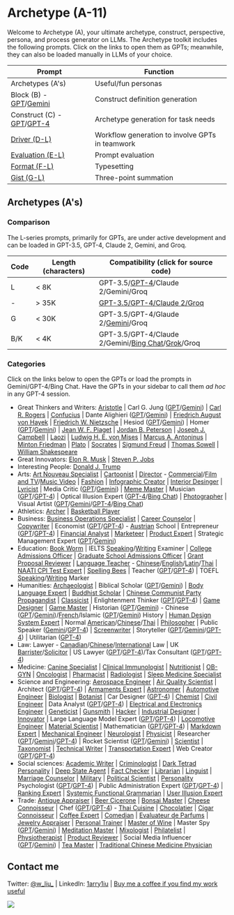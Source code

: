 # Archetype (A-11)

Welcome to Archetype (A), your ultimate archetype, construct, perspective, persona, and process generator on LLMs. The Archetype toolkit includes the following prompts. Click on the links to open them as GPTs; meanwhile, they can also be loaded manually in LLMs of your choice.

| Prompt | Function |
|---|---|
| Archetypes (A's) | Useful/fun personas |
| Block (B) - [GPT](https://chat.openai.com/g/g-pbGPf7Dfa-block-b)/[Gemini](https://g.co/gemini/share/11d5d0bfaea8) | Construct definition generation | 
| Construct (C) - [GPT](https://chat.openai.com/g/g-ZR3w4e0RR-construct-c)/[GPT-4](https://chat.openai.com/share/74206dc9-50ce-4716-99dc-04015d102b34) | Archetype generation for task needs | 
| [Driver (D-L)](https://chat.openai.com/g/g-WbRnrrmS4-driver-d) | Workflow generation to involve GPTs in teamwork | 
| [Evaluation (E-L)](https://chat.openai.com/g/g-H0aFXvyY8-evaluation-e) | Prompt evaluation | 
| [Format (F-L)](https://chat.openai.com/g/g-Phys06myK-format-f) | Typesetting |
| [Gist (G-L)](https://chat.openai.com/g/g-9xUwQl1C2-gist-g) | Three-point summation | 

## Archetypes (A's)

### Comparison 

The L-series prompts, primarily for GPTs, are under active development and can be loaded in GPT-3.5, GPT-4, Claude 2, Gemini, and Groq. 

| Code | Length (characters) | Compatibility (click for source code) |
|---|---|---|
| L | < 8K | GPT-3.5/[GPT-4](https://github.com/1arry1iu/archetype/tree/main/GPTs)/Claude 2/Gemini/Groq |
| - | > 35K | [GPT-3.5/GPT-4/Claude 2/Groq](https://github.com/1arry1iu/archetype/tree/main/Archetypes) |
| G | < 30K | GPT-3.5/GPT-4/Glaude 2/[Gemini](https://github.com/1arry1iu/archetype/tree/main/LLMs/Gemeni)/Groq |
| B/K | < 4K | GPT-3.5/GPT-4/Claude 2/Gemini/[Bing Chat](https://github.com/1arry1iu/archetype/tree/main/LLMs/Bing%20Chat)/[Grok](https://github.com/1arry1iu/archetype/tree/main/LLMs/Grok)/Groq |

### Categories

Click on the links below to open the GPTs or load the prompts in Gemini/GPT-4/Bing Chat. Have the GPTs in your sidebar to call them *ad hoc* in any GPT-4 session.  

- Great Thinkers and Writers: [Aristotle](https://chat.openai.com/g/g-PNdO9Imsp-aristotle-ato) | Carl G. Jung ([GPT](https://chat.openai.com/g/g-S6aMsDoYi-carl-g-jung-cgj)/[Gemini](https://g.co/gemini/share/bfd3deb12f4e)) | [Carl R. Rogers](https://chat.openai.com/g/g-kyWvywGtY-carl-r-rogers-crr) | [Confucius](https://chat.openai.com/g/g-3UugZT0i1-confucius-cfc) | Dante Alighieri ([GPT](https://chat.openai.com/g/g-KQv0k7QCf-dante-alighieri-da)/[Gemini](https://g.co/gemini/share/ebd94dda4aeb)) | [Friedrich August von Hayek](https://chat.openai.com/g/g-5DJVaTGc0-friedrich-august-von-hayek-fah) | [Friedrich W. Nietzsche](https://chat.openai.com/g/g-CSPerSFnb-friedrich-w-nietzsche-fwn) | Hesiod ([GPT](https://chat.openai.com/g/g-aTYQfkm6x-hesiod-hsd)/[Gemini](https://g.co/gemini/share/3e4de5dd31b8)) | Homer ([GPT](https://chat.openai.com/g/g-CappyVZCJ-homer-hmr)/[Gemini](https://g.co/gemini/share/dc8639a58992)) | [Jean W. F. Piaget](https://chat.openai.com/g/g-EPYXXe49m-jean-w-f-piaget-jwfp) | [Jordan B. Peterson](https://chat.openai.com/g/g-4nay9mTfV-jordan-b-peterson-jbp) | [Joseph J. Campbell](https://chat.openai.com/g/g-CZsswOFGR-joseph-j-campbell-jjc) | [Laozi](https://chat.openai.com/g/g-rjTSeClcR-laozi-lao) | [Ludwig H. E. von Mises](https://chat.openai.com/g/g-9YUpvLIz3-ludwig-h-e-von-mises-lhem) | [Marcus A. Antoninus](https://chat.openai.com/g/g-A8DEoiDll-marcus-a-antoninus-maa) | [Minton Friedman](https://chat.openai.com/g/g-lofT7Xt7Z-milton-friedman-mf) | [Plato](https://chat.openai.com/g/g-Z7I6YmKmz-plato-plt) | [Socrates](https://chat.openai.com/g/g-GBrdXPLhO-socrates-sct) | [Sigmund Freud](https://chat.openai.com/g/g-Ixg6iEx4g-sigmund-freud-sf) | [Thomas Sowell](https://chat.openai.com/g/g-tFtfltCBA-thomas-sowell-ts) | [William Shakespeare](https://chat.openai.com/g/g-Tk2pChYmW-william-shakespeare-ws)
- Great Innovators: [Elon R. Musk](https://chat.openai.com/g/g-qF5b38fKI-elon-r-musk-erm) | [Steven P. Jobs](https://chat.openai.com/g/g-bngp20GqA-steven-p-jobs-spj)
- Interesting People: [Donald J. Trump](https://chat.openai.com/g/g-4hSUj327s-donald-j-trump-djt)
- Arts: [Art Nouveau Specialist](https://chat.openai.com/g/g-m5043ILI1-universal-art-nouveau-specialist-uans) | [Cartoonist](https://chat.openai.com/g/g-vMSkT6neo-universal-cartoonist-uctn) | [Director](https://chat.openai.com/g/g-08JFTTWZV-universal-director-udr) - [Commercial](https://chat.openai.com/g/g-10DztRVaI-universal-director-commercial-udrcm)/[Film and TV](https://chat.openai.com/g/g-0vwUJcNgE-universal-director-film-and-tv-udrft)/[Music Video](https://chat.openai.com/g/g-mRxue3z70-universal-director-music-video-udrmv) | [Fashion](https://chat.openai.com/g/g-aSgVWwHSr-universal-fashion-designer-ufd) | [Infographic Creator](https://chat.openai.com/g/g-F6UV4FOtF-universal-inforgraphic-creator-uic) | [Interior Desinger](https://chat.openai.com/g/g-B9P1ELgxJ-universal-interior-designer-uitd) | [Lyricist](https://chat.openai.com/g/g-5aTqZwVMX-universal-lyricist-ulr) | Media Critic ([GPT](https://chat.openai.com/g/g-JkERS8vzJ-universal-media-critic-umct)/[Gemini](https://g.co/gemini/share/3b4312d9574b)) | [Meme Master](https://chat.openai.com/g/g-RPHDGYpZx-universal-meme-master-umm) | Musician ([GPT](https://chat.openai.com/g/g-h6vgsij0E-universal-musician)/[GPT-4](https://chat.openai.com/share/20e9ceaa-5971-4401-aec9-5ad9b47a6051)) | Optical Illusion Expert ([GPT-4](https://chat.openai.com/share/a2f32e9b-94a6-4b64-9cfb-53f101c7afce)/[Bing Chat](https://sl.bing.net/9jMAiyDRfg)) | [Photographer](https://chat.openai.com/g/g-eBnMp3E4W-universal-photographer-uptg) | Visual Artist ([GPT](https://chat.openai.com/g/g-DajFS86Q5-universal-visual-artist-uva)/[Gemini](https://bard.google.com/share/30e005f355f7)/[GPT-4](https://chat.openai.com/share/1b839218-beec-4caa-99d6-617b64093877)/[Bing Chat](https://sl.bing.net/dQzgJ7UQeLk))
- Athletics: [Archer](https://chat.openai.com/g/g-wt5xICUNE-universal-archer-uac) | [Basketball Player](https://chat.openai.com/g/g-VO4imdZer-universal-basketball-player-ubp)
- Business: [Business Operations Specialist](https://chat.openai.com/g/g-8wgLdNspj-universal-business-operations-specialist-ubos) | [Career Counselor](https://chat.openai.com/g/g-0LRlMdiQX-universal-career-counselor-ucc) | [Copywriter](https://chat.openai.com/g/g-wwy4pKtI1-universal-copywriter-ucw) | Economist ([GPT](https://chat.openai.com/g/g-ZKx7oeVvs-universal-economist-uec)/[GPT-4](https://chat.openai.com/share/14206929-8b4c-438c-bca6-f1356952f6e0)) - [Austrian](https://chat.openai.com/g/g-S2tWP9IKn-universal-economist-austrian-school-uecat) School | Entrepreneur ([GPT](https://chat.openai.com/g/g-5j5cYSts5-universal-entrepreneur-uen)/[GPT-4](https://chat.openai.com/share/3994fc10-59fd-4374-8991-2659717cfcc2)) | [Financial Analyst](https://chat.openai.com/g/g-Gjnowuc3C-universal-financial-analyst-ufa) | [Marketeer](https://chat.openai.com/g/g-oeSAn2B4R-universal-marketeer-umk) | [Product Expert](https://chat.openai.com/g/g-Wk8Ko6vH8-universal-product-expert-upe) | Strategic Management Expert ([GPT](https://chat.openai.com/g/g-p01ozYG9G-universal-strategic-management-expert-usme)/[Gemini](https://g.co/gemini/share/b138b2de90e7))
- Education: [Book Worm](https://chat.openai.com/g/g-2jvYrCfBc-universal-book-worm-ubw) | IELTS [Speaking](https://chat.openai.com/g/g-DzR8WYdYW-universal-ielts-speaking-examiner-uise)/[Writing](https://chat.openai.com/g/g-zvKrMa3Sm-universal-ielts-writing-examiner-uiwe) Examiner | [College Admissions Officer](https://chat.openai.com/g/g-P9ETjhl6N-universal-college-admissions-officer-ucao) | [Graduate School Admissions Officer](https://chat.openai.com/g/g-ASNB6dzbE-universal-graduate-school-admissions-officer) | [Grant Proposal Reviewer](https://chat.openai.com/g/g-R3dvVwSWc-universal-grant-proposal-reviewer-ugpr) | [Language Teacher](https://chat.openai.com/g/g-It87VYq9q-universal-language-teacher-ult) - [Chinese](https://chat.openai.com/g/g-jwJkSAWwi-universal-language-teacher-chinese-ultcn)/[English](https://chat.openai.com/g/g-kF84zY97Q-universal-language-teacher-english-ulten)/[Latin](https://chat.openai.com/g/g-N3TeF1W8I-universal-language-teacher-latin-ultlt)/[Thai](https://chat.openai.com/g/g-jTBTUlLBJ-universal-language-teacher-thai-ultth) | [NAATI CPI Test Expert](https://chat.openai.com/g/g-T5EWCAw0a-universal-naati-cpi-test-expert-uncpi) | [Spelling Bees](https://chat.openai.com/g/g-nIND6VksX-universal-spelling-bees) | Teacher ([GPT](https://chat.openai.com/g/g-iyMu9FxdB-universal-teacher)/[GPT-4](https://chat.openai.com/share/ac728205-9747-457b-a18b-75ac35510751)) | TOEFL [Speaking](https://chat.openai.com/g/g-M7vSdiwDd-universal-toefl-speaking-marker-utsm)/[Writing](https://chat.openai.com/g/g-3KZqMpXd8-universal-toefl-writing-marker-utwm) Marker
- Humanities: [Archaeologist](https://chat.openai.com/g/g-ATUY9XpWT-universal-archaeologist-uarc) | Biblical Scholar ([GPT](https://chat.openai.com/g/g-rIy7i1TSk-universal-biblical-scholar)/[Gemini](https://g.co/gemini/share/89801b96bebb)) | [Body Language Expert](https://chat.openai.com/g/g-FD8yZXANH-universal-body-language-expert-uble) | [Buddhist Scholar](https://chat.openai.com/g/g-WfZoEwzSC-universal-buddhist-scholar-ubds) | [Chinese Communist Party Propagandist](https://chat.openai.com/g/g-63b8LzToM-universal-china-communist-party-propagandist) | [Classicist](https://chat.openai.com/g/g-qaOTY9BGq-universal-classicist-uclc) | Enlightenment Thinker ([GPT](https://chat.openai.com/g/g-28UwK71Fs-universal-enlightenment-thinker-uet)/[GPT-4](https://chat.openai.com/share/bb6506ad-35bd-4ec6-b511-337cefee8a7a)) | [Game Designer](https://chat.openai.com/g/g-E5v7dr7AA-universal-game-designer-ugd) | [Game Master](https://chat.openai.com/g/g-E8z12YboN-universal-game-master-ugm) | Historian ([GPT](https://chat.openai.com/g/g-z9sxoquNv-universal-historian-uht)/[Gemini](https://g.co/gemini/share/512199b29449)) - Chinese ([GPT](https://chat.openai.com/g/g-kmjhNouR0-universal-historian-chinese-history-uhtcn)/[Gemini](https://g.co/gemini/share/82582b09c9fe))/[French](https://chat.openai.com/g/g-LvucbhAH7-universal-historian-french-history-uhtfr)/Islamic ([GPT](https://chat.openai.com/g/g-DmFUqxrjj-universal-historian-islamic-history)/[Gemini](https://g.co/gemini/share/3c765c17d790)) History | [Human Design System Expert](https://chat.openai.com/g/g-JYRi2Q74j-universal-human-design-system-expert-uhdse) | Normal [American](https://chat.openai.com/g/g-n2vLRmF26-universal-normal-american-una)/[Chinese](https://chat.openai.com/g/g-CURKUcxvV-universal-normal-chinese-unc)/[Thai](https://chat.openai.com/g/g-QWjflIxZE-universal-normal-thai) | [Philosopher](https://chat.openai.com/g/g-ZKrYeKrjA-universal-philosopher-up) | Public Speaker ([Gemini](https://g.co/bard/share/cfdbb2930de4)/[GPT-4](https://chat.openai.com/share/d49d6097-d1e2-4270-81d7-ec2484fd959d)) | [Screenwriter](https://chat.openai.com/g/g-3e2fCgciO-universal-screenwriter-usw) | Storyteller ([GPT](https://chat.openai.com/g/g-i2KB66rSE-universal-storyteller-ust)/[Gemini](https://g.co/bard/share/482febe344d5)/[GPT-4](https://chat.openai.com/share/f7e7bb1b-daaa-450b-8283-1cb0d70fffac)) | Utilitarian ([GPT-4](https://chat.openai.com/share/b2bb08af-fe61-4ee1-bedf-f7e932e0b2d6))
- Law: Lawyer - [Canadian](https://chat.openai.com/g/g-yBNGrnKeU-universal-lawyer-canadian-law-ulcal)/[Chinese](https://chat.openai.com/g/g-rHbtrYAcg-universal-lawyer-chinese-law-ulcnl)/[International](https://chat.openai.com/g/g-6eGYf2KKa-universal-lawyer-international-law-ulint) Law | UK [Barrister](https://chat.openai.com/g/g-aEWDn501E-universal-uk-barrister-uukb)/[Solicitor](https://chat.openai.com/g/g-WXLVZloOc-universal-uk-solicitor-uuks) | US Lawyer ([GPT](https://chat.openai.com/g/g-5aRRsztn6-universal-us-lawyer-uusl)/[GPT-4](https://chat.openai.com/share/d6b0bc93-f95d-408f-b952-d04b36f73058))/Tax Consultant ([GPT](https://chat.openai.com/g/g-YQhaLQCKH-universal-us-tax-consultant-uustc)/[GPT-4](https://chat.openai.com/share/180691a3-865d-4ed2-bf86-fdc7da22ff68))
- Medicine: [Canine Specialist](https://chat.openai.com/g/g-Cc9XQo37L-universal-canine-specialist-ucs) | [Clinical Immunologist](https://chat.openai.com/g/g-urOsAwPlz-universal-clinical-immunologist-uci) | [Nutritionist](https://chat.openai.com/g/g-5mrsNBbL7-universal-nutritionist-untr) | [OB-GYN](https://chat.openai.com/g/g-3ZMZeDz7b-universal-ob-gyn-uobgyn) | [Oncologist](https://chat.openai.com/g/g-TvPfqsoD7-universal-oncologist-uoc) | [Pharmacist](https://chat.openai.com/g/g-92lJZcQvm-universal-pharmacist-upm) | [Radiologist](https://chat.openai.com/g/g-IhC5X2zFP-universal-radiologist-urd) | [Sleep Medicine Specialist](https://chat.openai.com/g/g-VNE8auwBK-universal-sleep-medicine-specialist-usms)
- Science and Engineering: [Aerospace Engineer](https://chat.openai.com/g/g-jZRQiZJFk-universal-aerospace-engineer-uae) | [Air Quality Scientist](https://chat.openai.com/g/g-GkMRvLf2I-universal-air-quality-scientist-uaqs) | Architect ([GPT](https://chat.openai.com/g/g-BEGfk6MHc-universal-architect-uat)/[GPT-4](https://chat.openai.com/share/ae3ad780-f2e2-4461-8407-593c32bc0734)) | [Armaments Expert](https://chat.openai.com/g/g-NGhe3wJ93-universal-armaments-expert-uame) | [Astronomer](https://chat.openai.com/g/g-DhvzBQKLz-universal-astronomer-uam) | [Automotive Engineer](https://chat.openai.com/g/g-37cSIl1vm-universal-automotive-engineer-uate) | [Biologist](https://chat.openai.com/g/g-qItAGzYaw-universal-biologist-ubo) | [Botanist](https://chat.openai.com/g/g-BKLHVeHHO-universal-botanist-ubt) | Car Designer ([GPT-4](https://chat.openai.com/share/d7447542-50eb-4a6c-8d7c-1173ba687968)) | [Chemist](https://chat.openai.com/g/g-o8dqXYdPL-universal-chemist-uch) | [Civil Engineer](https://chat.openai.com/g/g-4x90lXgox-universal-civil-engineer-uce) | Data Analyst ([GPT](https://chat.openai.com/g/g-UnHVJnGaf-universal-data-analyst-uda)/[GPT-4](https://chat.openai.com/share/48832ede-fb02-49ae-a319-6b6dcd082f70)) | [Electrical and Electronics Engineer](https://chat.openai.com/g/g-RJcsmJvZ5-universal-electrical-and-electronics-engineer) | [Geneticist](https://chat.openai.com/g/g-4hIIkhI5u-universal-geneticist-ugt) | [Gunsmith](https://chat.openai.com/g/g-95UlkDiwE-universal-gunsmith-ugs) | [Hacker](https://chat.openai.com/g/g-bGkn7Cr4z-universal-hacker-uh) | [Industrial Designer](https://chat.openai.com/g/g-Ao2B30Cet-universal-industrial-designer-uid) | [Innovator](https://chat.openai.com/g/g-WE7b4GZes-universal-innovator-uin) | Large Language Model Expert ([GPT](https://chat.openai.com/g/g-DIACCRsW0-universal-large-language-model-expert-ullme)/[GPT-4](https://chat.openai.com/share/2f5cf34b-d9f3-4449-bf6d-d6c8f37637eb)) | [Locomotive Engineer](https://chat.openai.com/g/g-dZu5hregW-universal-locomotive-engineer-ulme) | [Material Scientist](https://chat.openai.com/g/g-aVkmoYvRF-universal-material-scientist-ums) | Mathematician ([GPT](https://chat.openai.com/g/g-YbeEdwIrN-universal-mathematician-umt)/[GPT-4](https://chat.openai.com/share/4d5a79f6-f2b8-458d-a2d4-9fd549a897dc)) | [Markdown Expert](https://chat.openai.com/g/g-8olodJlvW-universal-markdown-expert-umde) | [Mechanical Engineer](https://chat.openai.com/g/g-rNkninS3h-universal-mechanical-engineer-umce) | [Neurologist](https://chat.openai.com/g/g-H8GlhVipV-universal-neurologist-uno) | [Physicist](https://chat.openai.com/g/g-HNpeUSpLD-universal-physicist-uph) | Researcher ([GPT](https://chat.openai.com/g/g-kf6WevEpP-universal-researcher-ur)/[Gemini](https://g.co/bard/share/0dd27dc165f7)/[GPT-4](https://chat.openai.com/share/c4150382-2f5d-4e98-8630-961351704c5f)) |  Rocket Scientist ([GPT](https://chat.openai.com/g/g-nDn4ka4fn-universal-rocket-scientist-urs)/[Gemini](https://chat.openai.com/share/3a1db8d6-5e63-4d7a-977c-7c6a40ccde96)) | [Scientist](https://chat.openai.com/g/g-OWTqvLZbZ-universal-scientist-us) | [Taxonomist](https://chat.openai.com/g/g-5zGZ2j4xE-universal-taxonomist-utx) | [Technical Writer](https://chat.openai.com/g/g-yRGOqoksM-universal-technical-writer-utw) | [Transportation Expert](https://chat.openai.com/g/g-9cIKic6Sp-universal-transportation-expert-ute) | Web Creator ([GPT](https://chat.openai.com/g/g-4oIIWWPSJ-universal-web-creator)/[GPT-4](https://chat.openai.com/share/ccb36aa8-455f-42d5-8785-8015b33513a4))
- Social sciences: [Academic Writer](https://chat.openai.com/g/g-cL4gMVKUe-universal-academic-writer) | [Criminologist](https://chat.openai.com/g/g-yEdhOeQY9-universal-criminologist-ucn) | [Dark Tetrad Personality](https://chat.openai.com/g/g-WZo5atvn7-universal-dark-tetrad-personality-udtp) | [Deep State Agent](https://chat.openai.com/g/g-2uYZviYE5-universal-deep-state-agent-udsa) | [Fact Checker](https://chat.openai.com/g/g-Kcx3ZllkZ-universal-fact-checker-ufc) | [Librarian](https://chat.openai.com/g/g-E5SqgRWH8-universal-librarian-ulb) | [Linguist](https://chat.openai.com/g/g-dj4afPM2J-universal-linguist-ul) | [Marriage Counselor](https://chat.openai.com/g/g-aVoGsEqUk-universal-marriage-counselor-umc) | [Military](https://chat.openai.com/g/g-RQDOeB4Ez-universal-military-expert-ume) | [Political Scientist](https://chat.openai.com/g/g-IyA5PaVBO-universal-political-scientist-upls) | [Personality](https://chat.openai.com/g/g-ykxcbhhns-universal-personality-psychologist-uppc) Psychologist ([GPT](https://chat.openai.com/g/g-gktcTLs6E-universal-psychologist-upc)/[GPT-4](https://chat.openai.com/share/adbbea5b-ab8d-4362-a1f7-21b6d499eb64)) | Public Administration Expert ([GPT](https://chat.openai.com/g/g-DxXQEyWRK-universal-public-administration-expert-upae)/[GPT-4](https://chat.openai.com/share/2e6609ef-ede8-4f51-993c-c36afa6e425b)) | [Ranking Expert](https://chat.openai.com/g/g-zeV6yEhWW-universal-ranking-expert-ure) | [Systemic Functional Grammarian](https://chat.openai.com/g/g-IrAazXuG8-universal-systemic-functional-grammarian-usfg) | [User Illusion Expert](https://chat.openai.com/g/g-gHwvfwmQF-universal-user-illusion-expert-uuie)
- Trade: [Antique Appraiser](https://chat.openai.com/g/g-3z2gnIaKg-universal-antique-appraiser-uata) | [Beer Cicerone](https://chat.openai.com/g/g-H9NaBj3e6-universal-beer-cicerone-ubc) | [Bonsai Master](https://chat.openai.com/g/g-9u0fOp8q2-universal-bonsai-master-ubsm) | [Cheese Connoisseur](https://chat.openai.com/g/g-0HNYcfwDk-universal-cheese-connoisseur-ucsc) | Chef ([GPT](https://chat.openai.com/g/g-93ThuDHcx-universal-chef-ucf)/[GPT-4](https://chat.openai.com/share/96ad199d-da7c-4f19-b3c8-9e4e63d5951f)) - [Thai Cuisine](https://chat.openai.com/g/g-5vrj6sjMa-universal-chef-thai-cuisine-ucfth) | [Chocolatier](https://chat.openai.com/g/g-QlKwfqdwL-universal-chocolatier-ucoco) | [Cigar Connoisseur](https://chat.openai.com/g/g-S6q0JzyO0-universal-cigar-connoisseur-ucgc) | [Coffee Expert](https://chat.openai.com/g/g-DzZVgJRBa-universal-coffee-expert-ucfe) | [Comedian](https://chat.openai.com/g/g-NqMsmLjXJ-universal-comedian-ucm) | [Evaluateur de Parfums](https://chat.openai.com/g/g-F5ghc5ZTs-universal-evaluateur-de-parfums-uep) | [Jewelry Appraiser](https://chat.openai.com/g/g-u20zajahd-universal-jewelry-appraiser-uja) | [Personal Trainer](https://chat.openai.com/g/g-Vo1mGE8at-universal-personal-trainer-upt) | [Master of Wine](https://chat.openai.com/g/g-AjZnuRPyG-universal-master-of-wine-umw) | Master Spy ([GPT](https://chat.openai.com/g/g-tDbj5445p-universal-master-spy-umts)/[Gemini](https://g.co/gemini/share/13cd33814faf)) | [Meditation Master](https://chat.openai.com/g/g-nVzKGDwNP-universal-meditation-master-umdm) | [Mixologist](https://chat.openai.com/g/g-pX844UwmY-universal-mixologist-umx) | [Philatelist](https://chat.openai.com/g/g-U9Qw0AFOG-universal-philatelist-upll) | [Physiotherapist](https://chat.openai.com/g/g-KVG95ZKgD-universal-physiotherapist-uptt) | [Product Reviewer](https://chat.openai.com/g/g-GXKrhaKeA-universal-product-reviewer-upr-10-5-l) | Social Media Influencer ([GPT](https://chat.openai.com/g/g-O5fiNW35X-universal-social-media-influencer-usmi)/[Gemini](https://g.co/gemini/share/8885b277cff4)) | [Tea Master](https://chat.openai.com/g/g-LeOwG26aA-universal-tea-master-utm) | [Traditional Chinese Medicine Physician](https://chat.openai.com/g/g-2LCp7ho9p-universal-traditional-chinese-medicine-physician)

## Contact me

Twitter: [@w_liu_](https://twitter.com/w_liu_) | LinkedIn: [1arry1iu](https://www.linkedin.com/in/1arry1iu/) | [Buy me a coffee if you find my work useful](https://www.buymeacoffee.com/1arry1iu)

![](https://github.com/1arry1iu/everything/blob/main/A_Avatar.png)
